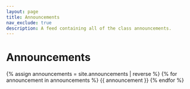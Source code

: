```yaml
---
layout: page
title: Announcements
nav_exclude: true
description: A feed containing all of the class announcements.
---
```


# Announcements

<!---
Announcements are stored in the `_announcements` directory and rendered according to the layout file, `_layouts/announcement.html`.
-->

{% assign announcements = site.announcements | reverse %}
{% for announcement in announcements %}
{{ announcement }}
{% endfor %}
